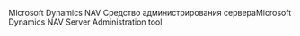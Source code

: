 <span data-ttu-id="5856f-101">Microsoft Dynamics NAV Средство администрирования сервера</span><span class="sxs-lookup"><span data-stu-id="5856f-101">Microsoft Dynamics NAV Server Administration tool</span></span>
